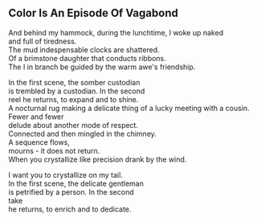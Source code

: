 Color Is An Episode Of Vagabond
-------------------------------
And behind my hammock, during the lunchtime, I woke up naked  
and full of tiredness.  
The mud indespensable clocks are shattered.  
Of a brimstone daughter that conducts ribbons.  
The I in branch be guided by the warm awe's friendship.  
  
In the first scene, the somber custodian  
is trembled by a custodian. In the second  
reel he returns, to expand and to shine.  
A nocturnal rug making a delicate thing of a lucky meeting with a cousin.  
Fewer and fewer  
delude about another mode of respect.  
Connected and then mingled in the chimney.  
A sequence flows,  
mourns - it does not return.  
When you crystallize like precision drank by the wind.  
  
I want you to crystallize on my tail.  
In the first scene, the delicate gentleman  
is petrified by a person. In the second  
take  
he returns, to enrich and to dedicate.  

